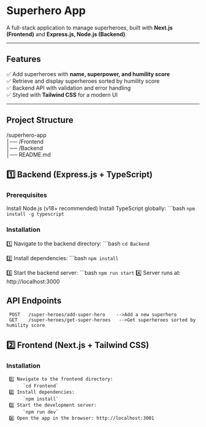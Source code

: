 # Superhero App

A full-stack application to manage superheroes, built with **Next.js (Frontend)** and **Express.js, Node.js (Backend)**.

---

## Features

✅ Add superheroes with **name, superpower, and humility score**  
✅ Retrieve and display superheroes sorted by humility score  
✅ Backend API with validation and error handling  
✅ Styled with **Tailwind CSS** for a modern UI

---

## Project Structure

/superhero-app  
│── /Frontend  
│── /Backend  
│── README.md

## 1️⃣ Backend (Express.js + TypeScript)

### Prerequisites

Install Node.js (v18+ recommended)
Install TypeScript globally:
          ```bash
          `npm install -g typescript`

### Installation

1️⃣ Navigate to the backend directory:
          ```bash
          `cd Backend`
          
2️⃣ Install dependencies:
          ```bash
          `npm install`
          
3️⃣ Start the backend server:
          ```bash
          `npm run start`
4️⃣ Server runs at: http://localhost:3000

## API Endpoints

     POST	/super-heroes/add-super-hero	-->Add a new superhero
     GET	/super-heroes/get-super-heroes   -->Get superheroes sorted by humility score

## 2️⃣ Frontend (Next.js + Tailwind CSS)

### Installation

     1️⃣ Navigate to the frontend directory:
          `cd Frontend`
     2️⃣ Install dependencies:
          `npm install`
     3️⃣ Start the development server:
          `npm run dev`
     4️⃣ Open the app in the browser: http://localhost:3001

